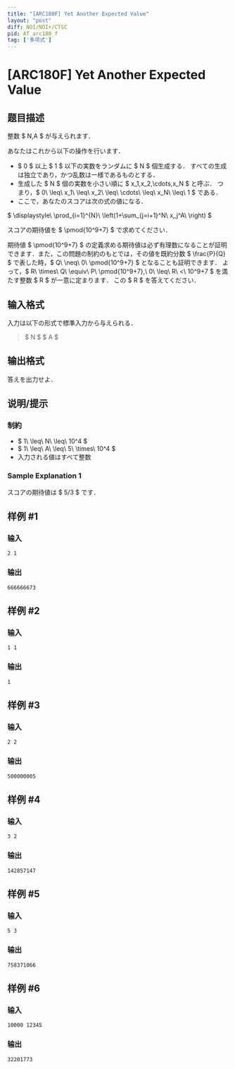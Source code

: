 ```yaml
---
title: "[ARC180F] Yet Another Expected Value"
layout: "post"
diff: NOI/NOI+/CTSC
pid: AT_arc180_f
tag: ['多项式']
---
```


# [ARC180F] Yet Another Expected Value

## 题目描述

[problemUrl]: https://atcoder.jp/contests/arc180/tasks/arc180_f

整数 $ N,A $ が与えられます．

あなたはこれから以下の操作を行います．

- $ 0 $ 以上 $ 1 $ 以下の実数をランダムに $ N $ 個生成する． すべての生成は独立であり，かつ乱数は一様であるものとする．
- 生成した $ N $ 個の実数を小さい順に $ x_1,x_2,\cdots,x_N $ と呼ぶ． つまり，$ 0\ \leq\ x_1\ \leq\ x_2\ \leq\ \cdots\ \leq\ x_N\ \leq\ 1 $ である．
- ここで，あなたのスコアは次の式の値になる．
 
$ \displaystyle\ \prod_{i=1}^{N}\ \left(1+\sum_{j=i+1}^N\ x_j^A\ \right) $

スコアの期待値を $ \pmod{10^9+7} $ で求めてください．

  期待値 $ \pmod{10^9+7} $ の定義求める期待値は必ず有理数になることが証明できます．また，この問題の制約のもとでは，その値を既約分数 $ \frac{P}{Q} $ で表した時，$ Q\ \neq\ 0\ \pmod{10^9+7} $ となることも証明できます． よって，$ R\ \times\ Q\ \equiv\ P\ \pmod{10^9+7},\ 0\ \leq\ R\ <\ 10^9+7 $ を満たす整数 $ R $ が一意に定まります． この $ R $ を答えてください．

## 输入格式

入力は以下の形式で標準入力から与えられる．

> $ N $ $ A $

## 输出格式

答えを出力せよ．

## 说明/提示

### 制約

- $ 1\ \leq\ N\ \leq\ 10^4 $
- $ 1\ \leq\ A\ \leq\ 5\ \times\ 10^4 $
- 入力される値はすべて整数
 
### Sample Explanation 1

スコアの期待値は $ 5/3 $ です．

## 样例 #1

### 输入

```
2 1
```

### 输出

```
666666673
```

## 样例 #2

### 输入

```
1 1
```

### 输出

```
1
```

## 样例 #3

### 输入

```
2 2
```

### 输出

```
500000005
```

## 样例 #4

### 输入

```
3 2
```

### 输出

```
142857147
```

## 样例 #5

### 输入

```
5 3
```

### 输出

```
758371066
```

## 样例 #6

### 输入

```
10000 12345
```

### 输出

```
32201773
```

